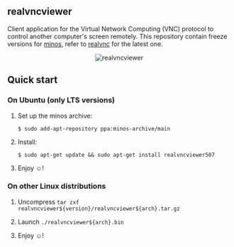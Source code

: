 ## realvncviewer

Client application for the Virtual Network Computing (VNC) protocol to control another computer's screen remotely. This repository contain freeze versions for [minos](http://minos.io), refer to [realvnc](http://www.realvnc.com/) for the latest one.

<p align="center">
<img src="https://raw.githubusercontent.com/minos-org/realvncviewer/master/realvncviewer.png" alt="realvncviewer"/>
</p>

## Quick start

### On Ubuntu (only LTS versions)

1. Set up the minos archive:

   ```
   $ sudo add-apt-repository ppa:minos-archive/main
   ```

2. Install:

   ```
   $ sudo apt-get update && sudo apt-get install realvncviewer507
   ```

3. Enjoy ☺!

### On other Linux distributions

1. Uncompress `tar zxf realvncviewer${version}/realvncviewer${arch}.tar.gz`

2. Launch `./realvncviewer${arch}.bin`

3. Enjoy ☺!
